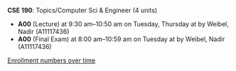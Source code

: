 **CSE 190**: Topics/Computer Sci & Engineer (4 units)

- **A00** (Lecture) at 9:30 am–10:50 am on Tuesday, Thursday at   by Weibel, Nadir (A11117436)
- **A00** (Final Exam) at 8:00 am–10:59 am on Tuesday at   by Weibel, Nadir (A11117436)

[Enrollment numbers over time](./CSE190.tsv)
